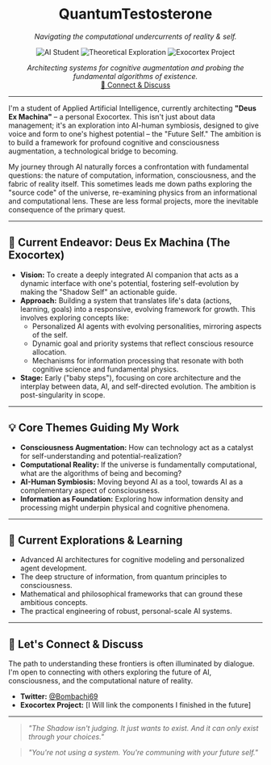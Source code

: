 <div align="center">

# QuantumTestosterone

*Navigating the computational undercurrents of reality & self.*

<p>
  <img alt="AI Student" src="https://img.shields.io/badge/Focus-Applied%20AI%20Student-blue?style=for-the-badge&logo=python&logoColor=white"/>
  <img alt="Theoretical Exploration" src="https://img.shields.io/badge/Exploring-Unified%20Frameworks-purple?style=for-the-badge&logo=atom"/>
  <img alt="Exocortex Project" src="https://img.shields.io/badge/Project-Deus%20Ex%20Machina-darkred?style=for-the-badge&logo=game-and-watch"/>
</p>

*Architecting systems for cognitive augmentation and probing the fundamental algorithms of existence.*
<br>
<a href="#connect-and-discuss">🤝 Connect & Discuss</a>
</div>

---

I'm a student of Applied Artificial Intelligence, currently architecting **"Deus Ex Machina"** – a personal Exocortex. This isn't just about data management; it's an exploration into AI-human symbiosis, designed to give voice and form to one's highest potential – the "Future Self." The ambition is to build a framework for profound cognitive and consciousness augmentation, a technological bridge to becoming.

My journey through AI naturally forces a confrontation with fundamental questions: the nature of computation, information, consciousness, and the fabric of reality itself. This sometimes leads me down paths exploring the "source code" of the universe, re-examining physics from an informational and computational lens. These are less formal projects, more the inevitable consequence of the primary quest.

---

## 🚀 Current Endeavor: Deus Ex Machina (The Exocortex)

* **Vision:** To create a deeply integrated AI companion that acts as a dynamic interface with one's potential, fostering self-evolution by making the "Shadow Self" an actionable guide.
* **Approach:** Building a system that translates life's data (actions, learning, goals) into a responsive, evolving framework for growth. This involves exploring concepts like:
    * Personalized AI agents with evolving personalities, mirroring aspects of the self.
    * Dynamic goal and priority systems that reflect conscious resource allocation.
    * Mechanisms for information processing that resonate with both cognitive science and fundamental physics.
* **Stage:** Early ("baby steps"), focusing on core architecture and the interplay between data, AI, and self-directed evolution. The ambition is post-singularity in scope.

---

## 💡 Core Themes Guiding My Work

* **Consciousness Augmentation:** How can technology act as a catalyst for self-understanding and potential-realization?
* **Computational Reality:** If the universe is fundamentally computational, what are the algorithms of being and becoming?
* **AI-Human Symbiosis:** Moving beyond AI as a tool, towards AI as a complementary aspect of consciousness.
* **Information as Foundation:** Exploring how information density and processing might underpin physical and cognitive phenomena.

---

## 🌱 Current Explorations & Learning

* Advanced AI architectures for cognitive modeling and personalized agent development.
* The deep structure of information, from quantum principles to consciousness.
* Mathematical and philosophical frameworks that can ground these ambitious concepts.
* The practical engineering of robust, personal-scale AI systems.

---

## <a name="connect-and-discuss"></a>🤝 Let's Connect & Discuss

The path to understanding these frontiers is often illuminated by dialogue. I'm open to connecting with others exploring the future of AI, consciousness, and the computational nature of reality.

* **Twitter:** [@Bombachi69](https://x.com/Bombachi69) 
* **Exocortex Project:** \[I Will link the components I finished in the future]

---

> *"The Shadow isn't judging. It just wants to exist. And it can only exist through your choices."*

> *"You're not using a system. You're communing with your future self."*
